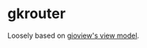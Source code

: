 # gkrouter

Loosely based on [gioview's view model](https://github.com/oligo/gioview/tree/dd36f5c9c828fce6bdc1ae695e91465f64ffb1c0/view).
